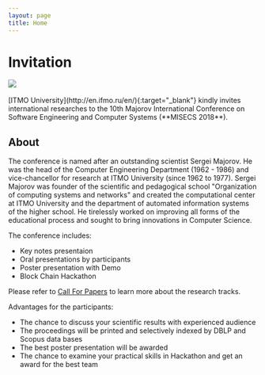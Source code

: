 ```yaml
---
layout: page
title: Home
---
```

# Invitation

<div >
      <img src="{{ site.base_url }}/img/itmo.jpeg">
</div>

<br>
[ITMO University](http://en.ifmo.ru/en/){:target="_blank"} kindly invites international researches to the 10th Majorov International Conference on Software Engineering and Computer Systems (**MISECS 2018**). 

## About

The conference is named after an outstanding scientist Sergei Majorov. He was the head of the Computer Engineering Department (1962 - 1986) and vice-chancellor for research at ITMO University (since 1962 to 1977). Sergei Majorov was founder of the scientific and pedagogical school  "Organization of computing systems and networks" and created the computational center at ITMO University and the department of automated information systems of the higher school. He tirelessly worked on improving all forms of the educational process and sought to bring innovations in Computer Science.

The conference includes:

* Key notes presentaion 
* Oral presentations by participants
* Poster presentation with Demo
* Block Chain Hackathon

Please refer to [Call For Papers](/call.html) to learn more about the research tracks.

Advantages for the participants:

* The chance to discuss your scientific results with experienced audience
* The proceedings will be printed and selectively indexed by DBLP and Scopus data bases
* The best poster presentation will be awarded
* The chance to examine your practical skills in Hackathon and get an award for the best team 